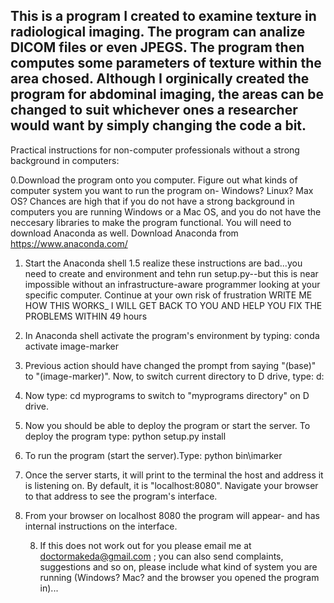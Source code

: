 This is a program I created to examine texture in radiological imaging. 
The program can analize DICOM files or even JPEGS. 
The program then computes some parameters of texture within the area chosed.
Although I orginically created the program for abdominal imaging, the areas can be changed to suit whichever ones a researcher would want by simply changing the code a bit. 
-
Practical instructions for non-computer professionals without a strong background in computers:

0.Download the program onto you computer. 
Figure out what kinds of computer system you want to run the program on- Windows? Linux? Max OS?
Chances are high that if you do not have a strong background in computers you are running Windows or a Mac OS, and you do not have the neccesary libraries to make the program functional. You will need to download Anaconda as well. 
Download Anaconda from https://www.anaconda.com/

1. Start the Anaconda shell
1.5 realize these instructions are bad...you need to create and environment and tehn run setup.py--but this is near impossible without an infrastructure-aware programmer looking at your specific computer. Continue at your own risk of frustration
WRITE ME HOW THIS WORKS_ I WILL GET BACK TO YOU AND HELP YOU FIX THE PROBLEMS WITHIN 49 hours
2. In Anaconda shell activate the program's environment by typing:
   conda activate image-marker
3. Previous action should have changed the prompt from saying "(base)"
to "(image-marker)".  Now, to switch current directory to D drive, type:
   d:
   
4. Now type:
   cd myprograms
   to switch to "myprograms directory" on D drive.
5. Now you should be able to deploy the program or start the server. To deploy the program type:
   python setup.py install
6. To run the program (start the server).Type:
     python bin\imarker
6. Once the server starts, it will print to the terminal the host and
address it is listening on.
   By default, it is "localhost:8080".  Navigate your browser to that
address to see the
   program's interface.
7. From your browser on localhost 8080 the program will appear- and has internal instructions on the interface.   
   
   8. If this does not work out for you please email me at doctormakeda@gmail.com ; you can also send complaints, suggestions and so on, please include what kind of system you are running (Windows? Mac? and the browser you opened the program in)...
